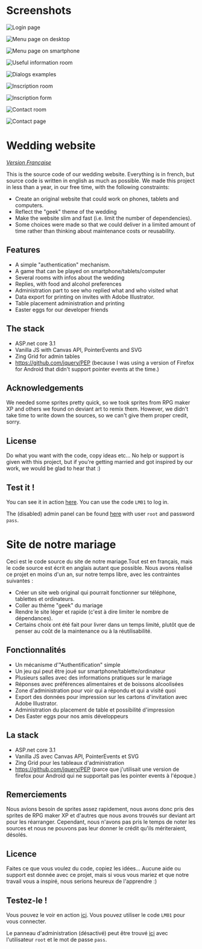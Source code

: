 # Screenshots

![Login page](screenshots/entree-du-site-code.jpg)

![Menu page on desktop](screenshots/menu-desktop.png)

![Menu page on smartphone](screenshots/menu-smartphone.jpg)

![Useful information room](screenshots/salle-infos-pratiques.png)

![Dialogs examples](screenshots/exemple-de-dialogue.png)

![Inscription room](screenshots/salle-inscription.png)

![Inscription form](screenshots/rsvp.png)

![Contact room](screenshots/salle-contact.png)

![Contact page](screenshots/contact.png)

# Wedding website

[_Version Française_](#site-de-notre-mariage)

This is the source code of our wedding website. Everything is in french, but source code is written in english as much as possible.
We made this project in less than a year, in our free time, with the following constraints:
- Create an original website that could work on phones, tablets and computers.
- Reflect the "geek" theme of the wedding
- Make the website slim and fast (i.e. limit the number of dependencies).
- Some choices were made so that we could deliver in a limited amount of time rather than thinking about maintenance costs or reusability.

## Features

- A simple "authentication" mechanism.
- A game that can be played on smartphone/tablets/computer
- Several rooms with infos about the wedding
- Replies, with food and alcohol preferences
- Administration part to see who replied what and who visited what
- Data export for printing on invites with Adobe Illustrator.
- Table placement administration and printing
- Easter eggs for our developer friends

## The stack

- ASP.net core 3.1
- Vanilla JS with Canvas API, PointerEvents and SVG
- Zing Grid for admin tables
- https://github.com/jquery/PEP (because I was using a version of Firefox for Android that didn't support pointer events at the time.)

## Acknowledgements

We needed some sprites pretty quick, so we took sprites from RPG maker XP and others we found on deviant art to remix them. However, we didn't take time to write down the sources, so we can't give them proper credit, sorry.

## License

Do what you want with the code, copy ideas etc... No help or support is given with this project, but if you're getting married and got inspired by our work, we would be glad to hear that :)

## Test it !

You can see it in action [here](https://wedding.cube45.fr). You can use the code `LM01` to log in.

The (disabled) admin panel can be found [here](https://wedding.cube45.fr/Admin) with user `root` and password `pass`.


# Site de notre mariage

Ceci est le code source du site de notre mariage.Tout est en français, mais le code source est écrit en anglais autant que possible.
Nous avons réalisé ce projet en moins d'un an, sur notre temps libre, avec les contraintes suivantes :
- Créer un site web original qui pourrait fonctionner sur téléphone, tablettes et ordinateurs.
- Coller au thème "geek" du mariage
- Rendre le site léger et rapide (c'est à dire limiter le nombre de dépendances).
- Certains choix ont été fait pour livrer dans un temps limité, plutôt que de penser au coût de la maintenance ou à la réutilisabilité.

## Fonctionnalités

- Un mécanisme d'"Authentification" simple
- Un jeu qui peut être joué sur smartphone/tablette/ordinateur
- Plusieurs salles avec des informations pratiques sur le mariage
- Réponses avec préférences alimentaires et de boissons alcoolisées
- Zone d'administration pour voir qui a répondu et qui a visité quoi
- Export des données pour impression sur les cartons d'invitation avec Adobe Illustrator.
- Administration du placement de table et possibilité d'impression
- Des Easter eggs pour nos amis développeurs

## La stack

- ASP.net core 3.1
- Vanilla JS avec Canvas API, PointerEvents et SVG
- Zing Grid pour les tableaux d'administration
- https://github.com/jquery/PEP (parce que j'utilisait une version de firefox pour Android qui ne supportait pas les pointer events à l'époque.)

## Remerciements

Nous avions besoin de sprites assez rapidement, nous avons donc pris des sprites de RPG maker XP et d'autres que nous avons trouvés sur deviant art pour les réarranger. Cependant, nous n'avons pas pris le temps de noter les sources et nous ne pouvons pas leur donner le crédit qu'ils mériteraient, désolés.

## Licence

Faites ce que vous voulez du code, copiez les idées... Aucune aide ou support est donnée avec ce projet, mais si vous vous mariez et que notre travail vous a inspiré, nous serions heureux de l'apprendre :)

## Testez-le !

Vous pouvez le voir en action [ici](https://wedding.cube45.fr). Vous pouvez utiliser le code `LM01` pour vous connecter.

Le panneau d'administration (désactivé) peut être trouvé [ici](https://wedding.cube45.fr/Admin) avec l'utilisateur `root` et le mot de passe `pass`.